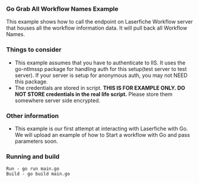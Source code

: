 ### Go Grab All Workflow Names Example

This example shows how to call the endpoint on Laserfiche Workflow server that houses all the workflow information data. It will pull back all Workflow Names.

### Things to consider

+ This example assumes that you have to authenticate to IIS. It uses the go-ntlmssp package for handling auth for this setup(test server to test server). If your server is setup for anonymous auth, you may not NEED this package.
+ The credentials are stored in script. **THIS IS FOR EXAMPLE ONLY. DO NOT STORE credentials in the real life script.** Please store them somewhere server side encrypted.

### Other information

+ This example is our first attempt at interacting with Laserfiche with Go. We will upload an example of how to Start a workflow with Go and pass parameters soon.

### Running and build

```
Run - go run main.go
Build - go build main.go
```
